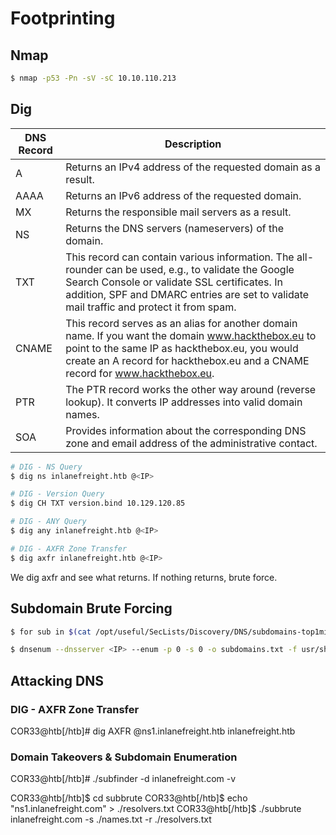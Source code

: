 # Footprinting
## Nmap
```bash
$ nmap -p53 -Pn -sV -sC 10.10.110.213
```


## Dig
| DNS Record | Description |
|------------|-------------|
| A          | Returns an IPv4 address of the requested domain as a result. |
| AAAA       | Returns an IPv6 address of the requested domain. |
| MX         | Returns the responsible mail servers as a result. |
| NS         | Returns the DNS servers (nameservers) of the domain. |
| TXT        | This record can contain various information. The all-rounder can be used, e.g., to validate the Google Search Console or validate SSL certificates. In addition, SPF and DMARC entries are set to validate mail traffic and protect it from spam. |
| CNAME      | This record serves as an alias for another domain name. If you want the domain www.hackthebox.eu to point to the same IP as hackthebox.eu, you would create an A record for hackthebox.eu and a CNAME record for www.hackthebox.eu. |
| PTR        | The PTR record works the other way around (reverse lookup). It converts IP addresses into valid domain names. |
| SOA        | Provides information about the corresponding DNS zone and email address of the administrative contact. |

```bash
# DIG - NS Query
$ dig ns inlanefreight.htb @<IP>

# DIG - Version Query
$ dig CH TXT version.bind 10.129.120.85

# DIG - ANY Query
$ dig any inlanefreight.htb @<IP>

# DIG - AXFR Zone Transfer
$ dig axfr inlanefreight.htb @<IP>
```

We dig axfr and see what returns. 
If nothing returns, brute force.

## Subdomain Brute Forcing
```bash
$ for sub in $(cat /opt/useful/SecLists/Discovery/DNS/subdomains-top1million-110000.txt);do dig $sub.inlanefreight.htb @<IP> | grep -v ';\|SOA' | sed -r '/^\s*$/d' | grep $sub | tee -a subdomains.txt;done
```

```bash
$ dnsenum --dnsserver <IP> --enum -p 0 -s 0 -o subdomains.txt -f usr/share/wordlists/seclists/Discovery/DNS/subdomains-top1million-110000.txt/fierce.txt inlanefreight.htb
```

## Attacking DNS
### DIG - AXFR Zone Transfer

COR33@htb[/htb]# dig AXFR @ns1.inlanefreight.htb inlanefreight.htb

### Domain Takeovers & Subdomain Enumeration
COR33@htb[/htb]# ./subfinder -d inlanefreight.com -v       

COR33@htb[/htb]$ cd subbrute
COR33@htb[/htb]$ echo "ns1.inlanefreight.com" > ./resolvers.txt
COR33@htb[/htb]$ ./subbrute inlanefreight.com -s ./names.txt -r ./resolvers.txt 